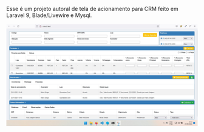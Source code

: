 Esse é um projeto autoral de tela de acionamento para CRM feito em Laravel 9, Blade/Livewire e Mysql.

![alt text](prints_screen/home.jpg)
